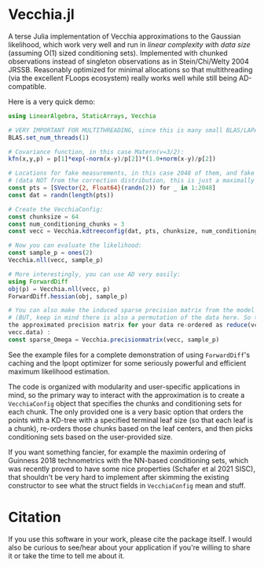 
# Vecchia.jl

A terse Julia implementation of Vecchia approximations to the Gaussian
likelihood, which work very well and run in *linear complexity with data size*
(assuming O(1) sized conditioning sets).  Implemented with chunked observations
instead of singleton observations as in Stein/Chi/Welty 2004 JRSSB. Reasonably
optimized for minimal allocations so that multithreading (via the excellent
FLoops ecosystem) really works well while still being AD-compatible. 

Here is a very quick demo:

```julia
using LinearAlgebra, StaticArrays, Vecchia

# VERY IMPORTANT FOR MULTITHREADING, since this is many small BLAS/LAPACK calls:
BLAS.set_num_threads(1)

# Covariance function, in this case Matern(v=3/2):
kfn(x,y,p) = p[1]*exp(-norm(x-y)/p[2])*(1.0+norm(x-y)/p[2])

# Locations for fake measurements, in this case 2048 of them, and fake data 
# (data NOT from the correction distribution, this is just a maximally simple demo):
const pts = [SVector{2, Float64}(randn(2)) for _ in 1:2048]
const dat = randn(length(pts))

# Create the VecchiaConfig:
const chunksize = 64
const num_conditioning_chunks = 3
const vecc = Vecchia.kdtreeconfig(dat, pts, chunksize, num_conditioning_chunks, kfn)

# Now you can evaluate the likelihood:
const sample_p = ones(2)
Vecchia.nll(vecc, sample_p)

# More interestingly, you can use AD very easily:
using ForwardDiff
obj(p) = Vecchia.nll(vecc, p)
ForwardDiff.hessian(obj, sample_p)

# You can also make the induced sparse precision matrix from the model
# (BUT, keep in mind there is also a permutation of the data here. So this is
the approximated precision matrix for your data re-ordered as reduce(vcat,
vecc.data) :
const sparse_Omega = Vecchia.precisionmatrix(vecc, sample_p)
```

See the example files for a complete demonstration of using `ForwardDiff`'s
caching and the Ipopt optimizer for some seriously powerful and efficient
maximum likelihood estimation.

The code is organized with modularity and user-specific applications in mind, so
the primary way to interact with the approximation is to create a
`VecchiaConfig` object that specifies the chunks and conditioning sets for each
chunk. The only provided one is a very basic option that orders the points with
a KD-tree with a specified terminal leaf size (so that each leaf is a chunk),
re-orders those chunks based on the leaf centers, and then picks conditioning
sets based on the user-provided size. 

If you want something fancier, for example the maximin ordering of Guinness 2018
technometrics with the NN-based conditioning sets, which was recently proved to
have some nice properties (Schafer et al 2021 SISC), that shouldn't be very hard
to implement after skimming the existing constructor to see what the struct
fields in `VecchiaConfig` mean and stuff.

# Citation

If you use this software in your work, please cite the package itself. I would
also be curious to see/hear about your application if you're willing to share
it or take the time to tell me about it.

